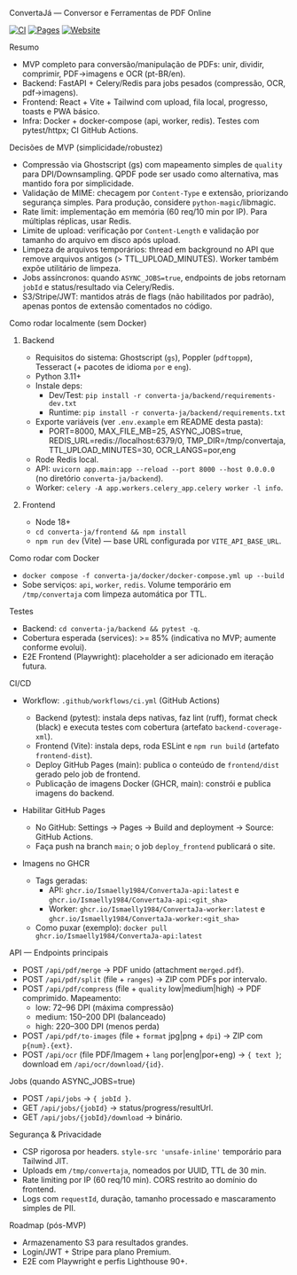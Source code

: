 ConvertaJá — Conversor e Ferramentas de PDF Online

[![CI](https://github.com/Ismaelly1984/ConvertaJa/actions/workflows/ci.yml/badge.svg)](https://github.com/Ismaelly1984/ConvertaJa/actions/workflows/ci.yml)
[![Pages](https://github.com/Ismaelly1984/ConvertaJa/actions/workflows/pages/pages-build-deployment/badge.svg)](https://github.com/Ismaelly1984/ConvertaJa/actions/workflows/pages/pages-build-deployment)
[![Website](https://img.shields.io/website?url=https%3A%2F%2Fismaelly1984.github.io%2FConvertaJa)](https://ismaelly1984.github.io/ConvertaJa)

Resumo
- MVP completo para conversão/manipulação de PDFs: unir, dividir, comprimir, PDF→imagens e OCR (pt-BR/en).
- Backend: FastAPI + Celery/Redis para jobs pesados (compressão, OCR, pdf→imagens).
- Frontend: React + Vite + Tailwind com upload, fila local, progresso, toasts e PWA básico.
- Infra: Docker + docker-compose (api, worker, redis). Testes com pytest/httpx; CI GitHub Actions.

Decisões de MVP (simplicidade/robustez)
- Compressão via Ghostscript (gs) com mapeamento simples de `quality` para DPI/Downsampling. QPDF pode ser usado como alternativa, mas mantido fora por simplicidade.
- Validação de MIME: checagem por `Content-Type` e extensão, priorizando segurança simples. Para produção, considere `python-magic`/libmagic.
- Rate limit: implementação em memória (60 req/10 min por IP). Para múltiplas réplicas, usar Redis.
- Limite de upload: verificação por `Content-Length` e validação por tamanho do arquivo em disco após upload.
- Limpeza de arquivos temporários: thread em background no API que remove arquivos antigos (> TTL_UPLOAD_MINUTES). Worker também expõe utilitário de limpeza.
- Jobs assíncronos: quando `ASYNC_JOBS=true`, endpoints de jobs retornam `jobId` e status/resultado via Celery/Redis.
- S3/Stripe/JWT: mantidos atrás de flags (não habilitados por padrão), apenas pontos de extensão comentados no código.

Como rodar localmente (sem Docker)
1) Backend
   - Requisitos do sistema: Ghostscript (`gs`), Poppler (`pdftoppm`), Tesseract (+ pacotes de idioma `por` e `eng`).
   - Python 3.11+
   - Instale deps:
     - Dev/Test: `pip install -r converta-ja/backend/requirements-dev.txt`
     - Runtime: `pip install -r converta-ja/backend/requirements.txt`
   - Exporte variáveis (ver `.env.example` em README desta pasta):
     - PORT=8000, MAX_FILE_MB=25, ASYNC_JOBS=true, REDIS_URL=redis://localhost:6379/0, TMP_DIR=/tmp/convertaja, TTL_UPLOAD_MINUTES=30, OCR_LANGS=por,eng
   - Rode Redis local.
   - API: `uvicorn app.main:app --reload --port 8000 --host 0.0.0.0` (no diretório `converta-ja/backend`).
   - Worker: `celery -A app.workers.celery_app.celery worker -l info`.

2) Frontend
   - Node 18+
   - `cd converta-ja/frontend && npm install`
   - `npm run dev` (Vite) — base URL configurada por `VITE_API_BASE_URL`.

Como rodar com Docker
- `docker compose -f converta-ja/docker/docker-compose.yml up --build`
- Sobe serviços: `api`, `worker`, `redis`. Volume temporário em `/tmp/convertaja` com limpeza automática por TTL.

Testes
- Backend: `cd converta-ja/backend && pytest -q`.
- Cobertura esperada (services): >= 85% (indicativa no MVP; aumente conforme evolui).
- E2E Frontend (Playwright): placeholder a ser adicionado em iteração futura.

CI/CD
- Workflow: `.github/workflows/ci.yml` (GitHub Actions)
  - Backend (pytest): instala deps nativas, faz lint (ruff), format check (black) e executa testes com cobertura (artefato `backend-coverage-xml`).
  - Frontend (Vite): instala deps, roda ESLint e `npm run build` (artefato `frontend-dist`).
  - Deploy GitHub Pages (main): publica o conteúdo de `frontend/dist` gerado pelo job de frontend.
  - Publicação de imagens Docker (GHCR, main): constrói e publica imagens do backend.

- Habilitar GitHub Pages
  - No GitHub: Settings → Pages → Build and deployment → Source: GitHub Actions.
  - Faça push na branch `main`; o job `deploy_frontend` publicará o site.

- Imagens no GHCR
  - Tags geradas:
    - API: `ghcr.io/Ismaelly1984/ConvertaJa-api:latest` e `ghcr.io/Ismaelly1984/ConvertaJa-api:<git_sha>`
    - Worker: `ghcr.io/Ismaelly1984/ConvertaJa-worker:latest` e `ghcr.io/Ismaelly1984/ConvertaJa-worker:<git_sha>`
  - Como puxar (exemplo): `docker pull ghcr.io/Ismaelly1984/ConvertaJa-api:latest`

API — Endpoints principais
- POST `/api/pdf/merge` → PDF unido (attachment `merged.pdf`).
- POST `/api/pdf/split` (file + `ranges`) → ZIP com PDFs por intervalo.
- POST `/api/pdf/compress` (file + `quality` low|medium|high) → PDF comprimido. Mapeamento:
  - low: 72–96 DPI (máxima compressão)
  - medium: 150–200 DPI (balanceado)
  - high: 220–300 DPI (menos perda)
- POST `/api/pdf/to-images` (file + `format` jpg|png + `dpi`) → ZIP com `p{num}.{ext}`.
- POST `/api/ocr` (file PDF/Imagem + `lang` por|eng|por+eng) → `{ text }`; download em `/api/ocr/download/{id}`.

Jobs (quando ASYNC_JOBS=true)
- POST `/api/jobs` → `{ jobId }`.
- GET `/api/jobs/{jobId}` → status/progress/resultUrl.
- GET `/api/jobs/{jobId}/download` → binário.

Segurança & Privacidade
- CSP rigorosa por headers. `style-src 'unsafe-inline'` temporário para Tailwind JIT.
- Uploads em `/tmp/convertaja`, nomeados por UUID, TTL de 30 min.
- Rate limiting por IP (60 req/10 min). CORS restrito ao domínio do frontend.
- Logs com `requestId`, duração, tamanho processado e mascaramento simples de PII.

Roadmap (pós-MVP)
- Armazenamento S3 para resultados grandes.
- Login/JWT + Stripe para plano Premium.
- E2E com Playwright e perfis Lighthouse 90+.
